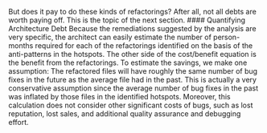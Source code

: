 But does it pay to do these kinds of refactorings? After all, not all debts are worth paying off. This is the topic of the next section. #### Quantifying Architecture Debt Because the remediations suggested by the analysis are very specific, the architect can easily estimate the number of person-months required for each of the refactorings identified on the basis of the anti-patterns in the hotspots. The other side of the cost/benefit equation is the benefit from the refactorings. To estimate the savings, we make one assumption: The refactored files will have roughly the same number of bug fixes in the future as the average file had in the past. This is actually a very conservative assumption since the average number of bug fixes in the past was inflated by those files in the identified hotspots. Moreover, this calculation does not consider other significant costs of bugs, such as lost reputation, lost sales, and additional quality assurance and debugging effort.